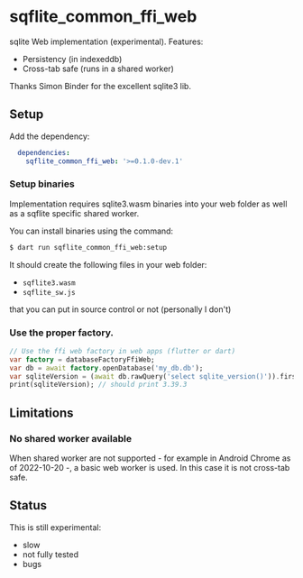 # sqflite_common_ffi_web

sqlite Web implementation (experimental). Features:
- Persistency (in indexeddb)
- Cross-tab safe (runs in a shared worker)

Thanks Simon Binder for the excellent sqlite3 lib.

## Setup

Add the dependency:
```yaml
  dependencies:
    sqflite_common_ffi_web: '>=0.1.0-dev.1'
```

### Setup binaries

Implementation requires sqlite3.wasm binaries into your web folder
as well as a sqflite specific shared worker.

You can install binaries using the command:

```bash
$ dart run sqflite_common_ffi_web:setup
```

It should create the following files in your web folder:
- `sqflite3.wasm`
- `sqflite_sw.js`

that you can put in source control or not (personally I don't)

### Use the proper factory.

```dart
// Use the ffi web factory in web apps (flutter or dart)
var factory = databaseFactoryFfiWeb;
var db = await factory.openDatabase('my_db.db');
var sqliteVersion = (await db.rawQuery('select sqlite_version()')).first.values.first;
print(sqliteVersion); // should print 3.39.3
```

## Limitations

### No shared worker available

When shared worker are not supported - for example in Android Chrome as of 2022-10-20 -, a basic web worker is used.
In this case it is not cross-tab safe.

## Status

This is still experimental:
- slow
- not fully tested
- bugs